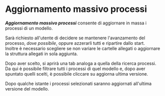 # Aggiornamento massivo processi

**_Aggiornamento massivo processi_** consente di aggiornare in massa i processi di un modello.

Sarà richiesto all'utente di decidere se mantenere l'avanzamento del processo, *dove possibile*, oppure azzerarli tutti e ripartire dallo start.  
Inoltre è necessario scegliere se non variare le cartelle allegati o aggiornare la struttura allegati in sola aggiunta. 

Dopo aver scelto, si aprirà una tab analoga a quella della ricerca processi.  
Da qui è possibile filtrare tutti i processi di quel modello e, dopo aver spuntato quelli scelti, è possibile cliccare su aggiorna ultima versione.  

Dopo qualche istante i processi selezionati saranno aggiornati all'ultima versione del modello.